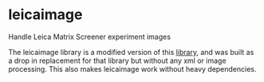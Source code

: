# leicaimage

Handle Leica Matrix Screener experiment images

The leicaimage library is a modified version of this [library](https://github.com/arve0/leicaexperiment),
and was built as a drop in replacement for that library but without any xml or image processing.
This also makes leicaimage work without heavy dependencies.
